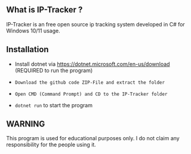 ## What is IP-Tracker ?

IP-Tracker is an free open source ip tracking system developed in C# for Windows 10/11 usage.

## Installation

* Install dotnet via https://dotnet.microsoft.com/en-us/download (REQUIRED to run the program)

* `Download the github code ZIP-File and extract the folder`

* `Open CMD (Command Prompt) and CD to the IP-Tracker folder`

* `dotnet run` to start the program

## WARNING

This program is used for educational purposes only. I do not claim any responsibility for the people using it.

